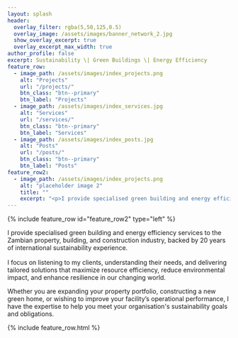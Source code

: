 ```yaml
---
layout: splash
header:
  overlay_filter: rgba(5,50,125,0.5)
  overlay_image: /assets/images/banner_network_2.jpg
  show_overlay_excerpt: true
  overlay_excerpt_max_width: true
author_profile: false
excerpt: Sustainability \| Green Buildings \| Energy Efficiency
feature_row:
  - image_path: /assets/images/index_projects.png
    alt: "Projects"
    url: "/projects/"
    btn_class: "btn--primary"
    btn_label: "Projects"
  - image_path: /assets/images/index_services.jpg
    alt: "Services"
    url: "/services/"
    btn_class: "btn--primary"
    btn_label: "Services"
  - image_path: /assets/images/index_posts.jpg
    alt: "Posts"
    url: "/posts/"
    btn_class: "btn--primary"
    btn_label: "Posts"
feature_row2:
  - image_path: /assets/images/index_projects.png
    alt: "placeholder image 2"
    title: ""
    excerpt: "<p>I provide specialised green building and energy efficiency services to the Zambian property, building, and construction industry, backed by 20 years of international sustainability experience.</p> <p>I focus on listening to my clients, understanding their needs, and delivering tailored solutions that maximize resource efficiency, reduce environmental impact, and enhance resilience in our changing world.</p> <p>Whether you are expanding your property portfolio, constructing a new green home, or wishing to improve your facility’s operational performance, I have the expertise to help you meet your organisation's sustainability goals and obligations.</p>"
---
```

{% include feature_row id="feature_row2" type="left" %}

<left>
<p style="margin-bottom: 1rem;">
I provide specialised green building and energy efficiency services to the Zambian property, building, and construction industry, backed by 20 years of international sustainability experience.
</p>
<p>
I focus on listening to my clients, understanding their needs, and delivering tailored solutions that maximize resource efficiency, reduce environmental impact, and enhance resilience in our changing world.
</p>
<p>
Whether you are expanding your property portfolio, constructing a new green home, or wishing to improve your facility’s operational performance, I have the expertise to help you meet your organisation's sustainability goals and obligations.
</p>
</left>

{% include feature_row.html %}
